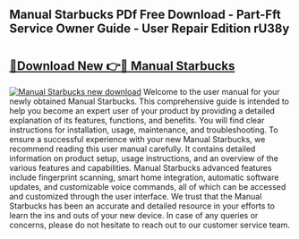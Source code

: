 ## Manual Starbucks PDf Free Download - Part-Fft Service Owner Guide - User Repair Edition rU38y

# <h2><a href="http://bc81910.oget.top/?id=Manual+Starbucks">🔗Download New 👉🔴 Manual Starbucks</a></h2>

[![Manual Starbucks new download](https://i.imgur.com/5g1atiW.png)](http://bc81910.oget.top/?id=Manual+Starbucks)
Welcome to the user manual for your newly obtained Manual Starbucks. This comprehensive guide is intended to help you become an expert user of your product by providing a detailed explanation of its features, functions, and benefits. You will find clear instructions for installation, usage, maintenance, and troubleshooting. To ensure a successful experience with your new Manual Starbucks, we recommend reading this user manual carefully. It contains detailed information on product setup, usage instructions, and an overview of the various features and capabilities. Manual Starbucks advanced features include fingerprint scanning, smart home integration, automatic software updates, and customizable voice commands, all of which can be accessed and customized through the user interface. We trust that the Manual Starbucks has been an accurate and detailed resource in your efforts to learn the ins and outs of your new device. In case of any queries or concerns, please do not hesitate to reach out to our customer service team.
